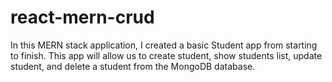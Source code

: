 # react-mern-crud
In this MERN stack application, I created a basic Student app from starting to finish. This app will allow us to create student, show students list, update student, and delete a student from the MongoDB database.

